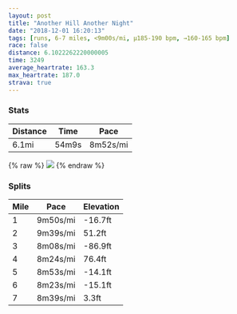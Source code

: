 ```yaml
---
layout: post
title: "Another Hill Another Night"
date: "2018-12-01 16:20:13"
tags: [runs, 6-7 miles, <9m00s/mi, μ185-190 bpm, →160-165 bpm]
race: false
distance: 6.1022262220000005
time: 3249
average_heartrate: 163.3
max_heartrate: 187.0
strava: true
---
```


### Stats

| Distance | Time | Pace |
|----------|------|------|
|6.1mi|54m9s|8m52s/mi|

{% raw %}
<img src='https://maps.googleapis.com/maps/api/staticmap?maptype=roadmap&path=enc:ufywFd_pbMmAf@uBuBx@qKaN{KZeNkKqOiEeBcHp@eGsIsMkCmR{NsCkH@iJmIqGiU}MsRj@gKkLkMmAqEsGsChBxAtEgAfCyKmG{FdF}@xLt@pBhCXjCcGfI]~DrInE~C|CvJhK`GxDtGnH~@bCvIbDtDbTlAdGnJvKfCdRlWtOlAzBlGjOvHjLxNdEHfEyDtBj@&key=AIzaSyC1MId7bFpkLXNAaYhBSTb8jLyiSqzbDtM&size=800x800&markers=color:yellow|label:S|40.76667,-73.97891&markers=color:green|label:F|40.76710999999999,-73.97895'>
{% endraw %}

### Splits

| Mile | Pace | Elevation |
|------|------|-----------|
|1|9m50s/mi|-16.7ft|
|2|9m39s/mi|51.2ft|
|3|8m08s/mi|-86.9ft|
|4|8m24s/mi|76.4ft|
|5|8m53s/mi|-14.1ft|
|6|8m23s/mi|-15.1ft|
|7|8m39s/mi|3.3ft|
